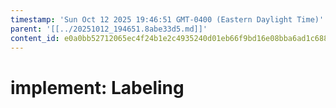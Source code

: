 ```yaml
---
timestamp: 'Sun Oct 12 2025 19:46:51 GMT-0400 (Eastern Daylight Time)'
parent: '[[../20251012_194651.8abe33d5.md]]'
content_id: e0a0bb52712065ec4f24b1e2c4935240d01eb66f9bd16e08bba6ad1c6886420d
---
```


# implement: Labeling
